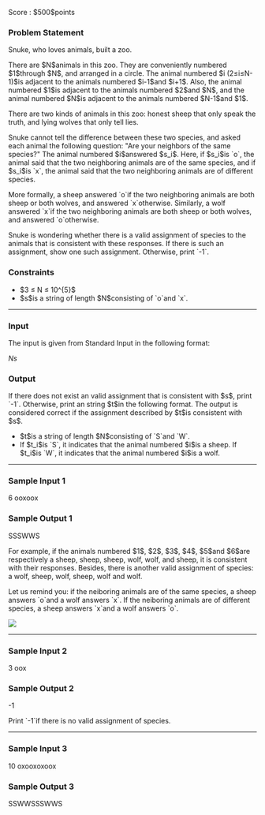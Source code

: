 
<div>

<span>

<span>

<p>
Score : $500$points
</p>

<div>

<section>

### **Problem Statement**

<p>
Snuke, who loves animals, built a zoo.
</p>

<p>
There are $N$animals in this zoo. They are conveniently numbered $1$through $N$, and arranged in a circle.
The animal numbered $i (2≤i≤N-1)$is adjacent to the animals numbered $i-1$and $i+1$. Also, the animal numbered $1$is adjacent to the animals numbered $2$and $N$, and the animal numbered $N$is adjacent to the animals numbered $N-1$and $1$.
</p>

<p>
There are two kinds of animals in this zoo: honest sheep that only speak the truth, and lying wolves that only tell lies.
</p>

<p>
Snuke cannot tell the difference between these two species, and asked each animal the following question: "Are your neighbors of the same species?" The animal numbered $i$answered $s_i$. Here, if $s_i$is `o`, the animal said that the two neighboring animals are of the same species, and if $s_i$is `x`, the animal said that the two neighboring animals are of different species.
</p>

<p>
More formally, a sheep answered `o`if the two neighboring animals are both sheep or both wolves, and answered `x`otherwise.
Similarly, a wolf answered `x`if the two neighboring animals are both sheep or both wolves, and answered `o`otherwise.
</p>

<p>
Snuke is wondering whether there is a valid assignment of species to the animals that is consistent with these responses. If there is such an assignment, show one such assignment. Otherwise, print `-1`.
</p>

</section>

</div>

<div>

<section>

### **Constraints**

<ul>

<li>
$3 ≤ N ≤ 10^{5}$
</li>

<li>
$s$is a string of length $N$consisting of `o`and `x`.
</li>

</ul>

</section>

</div>

---

<div>

<div>

<section>

### **Input**

<p>
The input is given from Standard Input in the following format:
</p>

<div>

$N$$s$
</div>

</section>

</div>

<div>

<section>

### **Output**

<p>
If there does not exist an valid assignment that is consistent with $s$, print `-1`.
Otherwise, print an string $t$in the following format. The output is considered correct if the assignment described by $t$is consistent with $s$.
</p>

<ul>

<li>
$t$is a string of length $N$consisting of `S`and `W`.
</li>

<li>
If $t_i$is `S`, it indicates that the animal numbered $i$is a sheep. If $t_i$is `W`, it indicates that the animal numbered $i$is a wolf.
</li>

</ul>

</section>

</div>

</div>

---

<div>

<section>

### **Sample Input 1**

<div>

6
ooxoox

</div>

</section>

</div>

<div>

<section>

### **Sample Output 1**

<div>

SSSWWS

</div>

<p>
For example, if the animals numbered $1$, $2$, $3$, $4$, $5$and $6$are respectively a sheep, sheep, sheep, wolf, wolf, and sheep, it is consistent with their responses. Besides, there is another valid assignment of species: a wolf, sheep, wolf, sheep, wolf and wolf.
</p>

<p>
Let us remind you: if the neiboring animals are of the same species, a sheep answers `o`and a wolf answers `x`. If the neiboring animals are of different species, a sheep answers `x`and a wolf answers `o`.
</p>

<div>

<img src="https://atcoder.jp/img/arc069/b34c052fc21c42d2def9b98d6dccd05c.png">

</img>

</div>

</section>

</div>

---

<div>

<section>

### **Sample Input 2**

<div>

3
oox

</div>

</section>

</div>

<div>

<section>

### **Sample Output 2**

<div>

-1

</div>

<p>
Print `-1`if there is no valid assignment of species.
</p>

</section>

</div>

---

<div>

<section>

### **Sample Input 3**

<div>

10
oxooxoxoox

</div>

</section>

</div>

<div>

<section>

### **Sample Output 3**

<div>

SSWWSSSWWS

</div>

</section>

</div>

</span>

</span>

</div>
